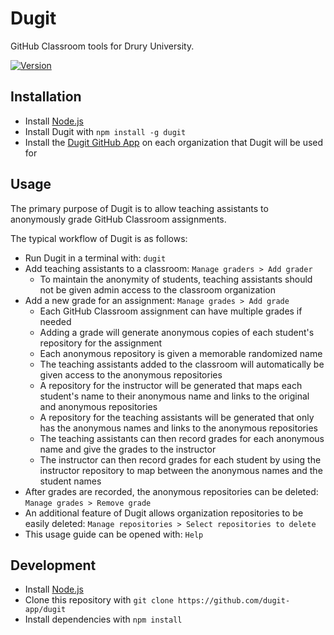 # Dugit

GitHub Classroom tools for Drury University.

[![Version](https://img.shields.io/npm/v/dugit.svg)](https://npmjs.org/package/dugit)

## Installation

- Install [Node.js](https://nodejs.org/en/download)
- Install Dugit with `npm install -g dugit`
- Install the [Dugit GitHub App](https://github.com/apps/dugit-app/installations/select_target) on each organization
  that Dugit will be used for

## Usage

The primary purpose of Dugit is to allow teaching assistants to anonymously grade GitHub Classroom assignments.

The typical workflow of Dugit is as follows:

- Run Dugit in a terminal with: `dugit`
- Add teaching assistants to a classroom: `Manage graders > Add grader`
    - To maintain the anonymity of students, teaching assistants should not be given admin access to the classroom
      organization
- Add a new grade for an assignment: `Manage grades > Add grade`
    - Each GitHub Classroom assignment can have multiple grades if needed
    - Adding a grade will generate anonymous copies of each student's repository for the assignment
    - Each anonymous repository is given a memorable randomized name
    - The teaching assistants added to the classroom will automatically be given access to the anonymous repositories
    - A repository for the instructor will be generated that maps each student's name to their anonymous name and links
      to the original and anonymous repositories
    - A repository for the teaching assistants will be generated that only has the anonymous names and links to the
      anonymous repositories
    - The teaching assistants can then record grades for each anonymous name and give the grades to the instructor
    - The instructor can then record grades for each student by using the instructor repository to map between the
      anonymous names and the student names
- After grades are recorded, the anonymous repositories can be deleted: `Manage grades > Remove grade`
- An additional feature of Dugit allows organization repositories to be easily deleted:
  `Manage repositories > Select repositories to delete`
- This usage guide can be opened with: `Help`

## Development

- Install [Node.js](https://nodejs.org/en/download)
- Clone this repository with `git clone https://github.com/dugit-app/dugit`
- Install dependencies with `npm install`
